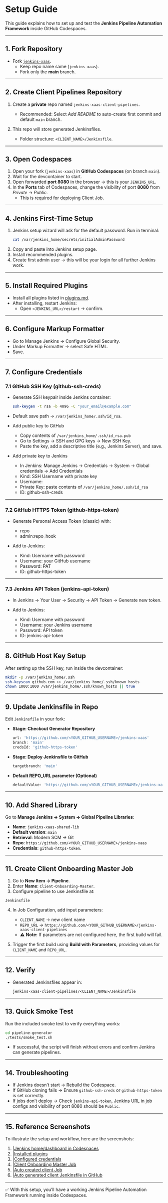 # Setup Guide

This guide explains how to set up and test the **Jenkins Pipeline Automation Framework** inside GitHub Codespaces.

---

## 1. Fork Repository

- Fork [`jenkins-xaas`](https://github.com/rajan-s-verma/jenkins-xaas.git).
   - Keep repo name same (`jenkins-xaas`).
   - Fork only the **main** branch.

---

## 2. Create Client Pipelines Repository

1. Create a **private** repo named `jenkins-xaas-client-pipelines`.
   - Recommended: Select *Add README* to auto-create first commit and default `main` branch.

2. This repo will store generated Jenkinsfiles.
   - Folder structure: `<CLIENT_NAME>/Jenkinsfile`.

---

## 3. Open Codespaces

1. Open your fork (`jenkins-xaas`) in **GitHub Codespaces** (on branch `main`).
2. Wait for the devcontainer to start.
3. Open forwarded **port 8080** in the browser → this is your `JENKINS_URL`.
4. In the **Ports** tab of Codespaces, change the visibility of port **8080** from *Private* → *Public*.
   - This is required for deploying Client Job.

---

## 4. Jenkins First-Time Setup

1. Jenkins setup wizard will ask for the default password.
   Run in terminal:
   ```bash
   cat /var/jenkins_home/secrets/initialAdminPassword
   ```
2. Copy and paste into Jenkins setup page.
3. Install recommended plugins.
4. Create first admin user → this will be your login for all further Jenkins work.

---

## 5. Install Required Plugins
- Install all plugins listed in [plugins.md](plugins.md).
- After installing, restart Jenkins:
  - Open `<JENKINS_URL>/restart` → confirm.

---

## 6. Configure Markup Formatter
- Go to Manage Jenkins → Configure Global Security.
- Under Markup Formatter → select Safe HTML.
- Save.

---

## 7. Configure Credentials

### 7.1 GitHub SSH Key (github-ssh-creds)
- Generate SSH keypair inside Jenkins container:
  ```bash
  ssh-keygen -t rsa -b 4096 -C "your_email@example.com"
  ```
- Default save path → `/var/jenkins_home/.ssh/id_rsa`.

- Add public key to GitHub
  - Copy contents of `/var/jenkins_home/.ssh/id_rsa.pub`
  - Go to Settings → SSH and GPG keys → New SSH Key.
  - Paste the key, add a descriptive title (e.g., Jenkins Server), and save.

- Add private key to Jenkins
  - In Jenkins: Manage Jenkins → Credentials → System → Global credentials → Add Credentials
  - Kind: SSH Username with private key
  - Username: 
  - Private Key: paste contents of `/var/jenkins_home/.ssh/id_rsa`
  - ID: github-ssh-creds

---

### 7.2 GitHub HTTPS Token (github-https-token)

- Generate Personal Access Token (classic) with:
    - repo
    - admin:repo_hook

- Add to Jenkins:
    - Kind: Username with password
    - Username: your GitHub username
    - Password: PAT
    - ID: github-https-token

---

### 7.3 Jenkins API Token (jenkins-api-token)

- In Jenkins → Your User → Security → API Token → Generate new token.

- Add to Jenkins:
    - Kind: Username with password
    - Username: your Jenkins username
    - Password: API token
    - ID: jenkins-api-token

---

## 8. GitHub Host Key Setup

After setting up the SSH key, run inside the devcontainer:

```bash
mkdir -p /var/jenkins_home/.ssh
ssh-keyscan github.com >> /var/jenkins_home/.ssh/known_hosts
chown 1000:1000 /var/jenkins_home/.ssh/known_hosts || true
```

---

## 9. Update Jenkinsfile in Repo

Edit `Jenkinsfile` in your fork:

- **Stage: Checkout Generator Repository**
    ```groovy
    url: 'https://github.com/<YOUR_GITHUB_USERNAME>/jenkins-xaas'
    branch: 'main'
    credsId: 'github-https-token'
    ```
- **Stage: Deploy Jenkinsfile to GitHub**
    ```groovy
    targetbranch: 'main'
    ```
- **Default REPO_URL parameter (Optional)**
    ```groovy
    defaultValue: 'https://github.com/<YOUR_GITHUB_USERNAME>/jenkins-xaas-client-pipelines'
    ```
---

## 10. Add Shared Library

Go to **Manage Jenkins → System → Global Pipeline Libraries**:

- **Name**: `jenkins-xaas-shared-lib`
- **Default version**: `main`
- **Retrieval**: Modern SCM → Git
- **Repo**: `https://github.com/<YOUR_GITHUB_USERNAME>/jenkins-xaas`
- **Credentials**: `github-https-token`.

---

## 11. Create Client Onboarding Master Job

1. Go to **New Item → Pipeline**.
2. Enter **Name**: `Client-Onboarding-Master`.
3. Configure pipeline to use Jenkinsfile at:
```text
Jenkinsfile
```
4. In Job Configuration, add input parameters:

   - `CLIENT_NAME` → new client name
   - `REPO_URL` → `https://github.com/<YOUR_GITHUB_USERNAME>/jenkins-xaas-client-pipelines`
   - ⚠️ **Note:** If parameters are not configured here, the first build will fail.

5. Trigger the first build using **Build with Parameters**, providing values for `CLIENT_NAME` and `REPO_URL`.

---

## 12. Verify

- Generated Jenkinsfiles appear in:
  ```text
  jenkins-xaas-client-pipelines/<CLIENT_NAME>/Jenkinsfile
  ```
---

## 13. Quick Smoke Test

Run the included smoke test to verify everything works:

```bash
cd pipeline-generator
./tests/smoke_test.sh
```
- If successful, the script will finish without errors and confirm Jenkins can generate pipelines.
---

## 14. Troubleshooting

- If Jenkins doesn’t start → Rebuild the Codespace.
- If GitHub cloning fails → Ensure `github-ssh-creds` or `github-https-token` is set correctly.
- If jobs don’t deploy → Check `jenkins-api-token`, Jenkins URL in job configs and visibility of port 8080 should be `Public`.

---

## 15. Reference Screenshots

To illustrate the setup and workflow, here are the screenshots:

1. |[Jenkins home/dashboard in Codespaces](./images/01-devcontainer-jenkins-home.png)
2. |[Installed plugins](./images/02-jenkins-plugins.png)
3. |[Configured credentials](./images/03-jenkins-credentials.png)
4. |[Client Onboarding Master Job](./images/04-created-client-job.png)
5. |[Auto created client Job](./images/05-auto-created-client-job.png)
6. |[Auto generated client Jenkinsfile in GitHub](./images/06-auto-deployed-client-pipeline.png)
---

✅ With this setup, you’ll have a working Jenkins Pipeline Automation Framework running inside Codespaces.
